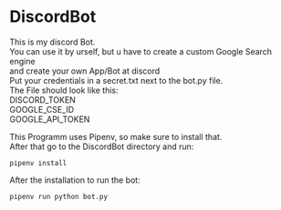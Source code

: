 # DiscordBot
This is my discord Bot.<br>
You can use it by urself, but u have to create a custom Google Search engine<br>
and create your own App/Bot at discord<br>
Put your credentials in a secret.txt next to the bot.py file.<br>
The File should look like this:<br>
DISCORD_TOKEN<br>
GOOGLE_CSE_ID<br>
GOOGLE_API_TOKEN<br>

This Programm uses Pipenv, so make sure to install that.<br>
After that go to the DiscordBot directory and run:

`pipenv install`

After the installation to run the bot:

`pipenv run python bot.py`

